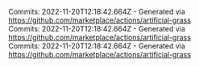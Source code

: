 Commits: 2022-11-20T12:18:42.664Z - Generated via https://github.com/marketplace/actions/artificial-grass
<br>
Commits: 2022-11-20T12:18:42.664Z - Generated via https://github.com/marketplace/actions/artificial-grass
<br>
Commits: 2022-11-20T12:18:42.664Z - Generated via https://github.com/marketplace/actions/artificial-grass
<br>
